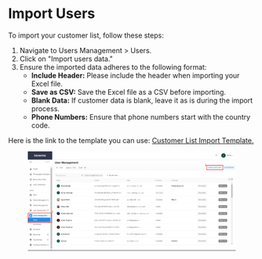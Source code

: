 # Import Users

To import your customer list, follow these steps:

1. Navigate to Users Management > Users.
2. Click on "Import users data."
3. Ensure the imported data adheres to the following format:
   * **Include Header:** Please include the header when importing your Excel file.
   * **Save as CSV:** Save the Excel file as a CSV before importing.
   * **Blank Data:** If customer data is blank, leave it as is during the import process.
   * **Phone Numbers:** Ensure that phone numbers start with the country code.

Here is the link to the template you can use: [Customer List Import Template.](https://docs.google.com/spreadsheets/d/1E2CTTY0ihyv-\_MImETLK\_oG5Ne11wyI-\_hxCn\_0RJbI/edit#gid=917307322)

<figure><img src="../.gitbook/assets/Import.png" alt=""><figcaption></figcaption></figure>
